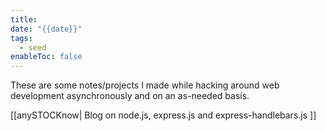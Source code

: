 ```yaml
---
title: 
date: "{{date}}"
tags:
  - seed
enableToc: false
---
```

These are some notes/projects I made while hacking around web development asynchronously and on an as-needed basis.

[[anySTOCKnow| Blog on node.js, express.js and express-handlebars.js ]]
